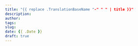 ```yaml
---
title: "{{ replace .TranslationBaseName "-" " " | title }}"
description:
author:
tags:
slug:
date: {{ .Date }}
draft: true
---
```

